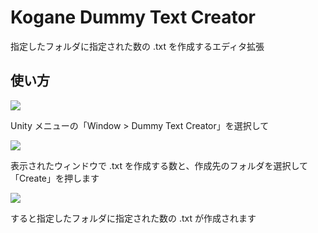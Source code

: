 # Kogane Dummy Text Creator

指定したフォルダに指定された数の .txt を作成するエディタ拡張

## 使い方

![](https://user-images.githubusercontent.com/6134875/145702658-06c7876d-158e-4198-a92c-a9dcbb1fe722.png)

Unity メニューの「Window > Dummy Text Creator」を選択して

![](https://user-images.githubusercontent.com/6134875/145702659-f6e3cc26-6f2e-495f-9a73-c991d909b732.png)

表示されたウィンドウで .txt を作成する数と、作成先のフォルダを選択して「Create」を押します  

![](https://user-images.githubusercontent.com/6134875/145702706-e4f5bc90-bf9e-4711-a1bf-28a464ca2bd5.png)

すると指定したフォルダに指定された数の .txt が作成されます  